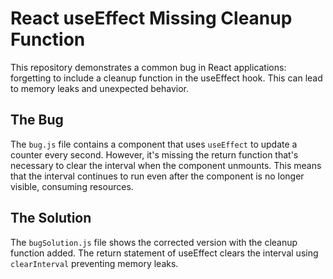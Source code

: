 # React useEffect Missing Cleanup Function
This repository demonstrates a common bug in React applications: forgetting to include a cleanup function in the useEffect hook.  This can lead to memory leaks and unexpected behavior.

## The Bug
The `bug.js` file contains a component that uses `useEffect` to update a counter every second.  However, it's missing the return function that's necessary to clear the interval when the component unmounts.  This means that the interval continues to run even after the component is no longer visible, consuming resources.

## The Solution
The `bugSolution.js` file shows the corrected version with the cleanup function added. The return statement of useEffect clears the interval using `clearInterval` preventing memory leaks.